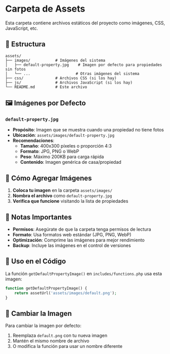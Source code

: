 # Carpeta de Assets

Esta carpeta contiene archivos estáticos del proyecto como imágenes, CSS, JavaScript, etc.

## 📁 Estructura

```
assets/
├── images/           # Imágenes del sistema
│   ├── default-property.jpg    # Imagen por defecto para propiedades sin fotos
│   └── ...                    # Otras imágenes del sistema
├── css/              # Archivos CSS (si los hay)
├── js/               # Archivos JavaScript (si los hay)
└── README.md         # Este archivo
```

## 🖼️ Imágenes por Defecto

### `default-property.jpg`
- **Propósito**: Imagen que se muestra cuando una propiedad no tiene fotos
- **Ubicación**: `assets/images/default-property.jpg`
- **Recomendaciones**:
  - **Tamaño**: 400x300 píxeles o proporción 4:3
  - **Formato**: JPG, PNG o WebP
  - **Peso**: Máximo 200KB para carga rápida
  - **Contenido**: Imagen genérica de casa/propiedad

## 🔧 Cómo Agregar Imágenes

1. **Coloca tu imagen** en la carpeta `assets/images/`
2. **Nombra el archivo** como `default-property.jpg`
3. **Verifica que funcione** visitando la lista de propiedades

## 📝 Notas Importantes

- **Permisos**: Asegúrate de que la carpeta tenga permisos de lectura
- **Formato**: Usa formatos web estándar (JPG, PNG, WebP)
- **Optimización**: Comprime las imágenes para mejor rendimiento
- **Backup**: Incluye las imágenes en el control de versiones

## 🚀 Uso en el Código

La función `getDefaultPropertyImage()` en `includes/functions.php` usa esta imagen:

```php
function getDefaultPropertyImage() {
    return assetUrl('assets/images/default.png');
}
```

## 🔄 Cambiar la Imagen

Para cambiar la imagen por defecto:
1. Reemplaza `default.png` con tu nueva imagen
2. Mantén el mismo nombre de archivo
3. O modifica la función para usar un nombre diferente
